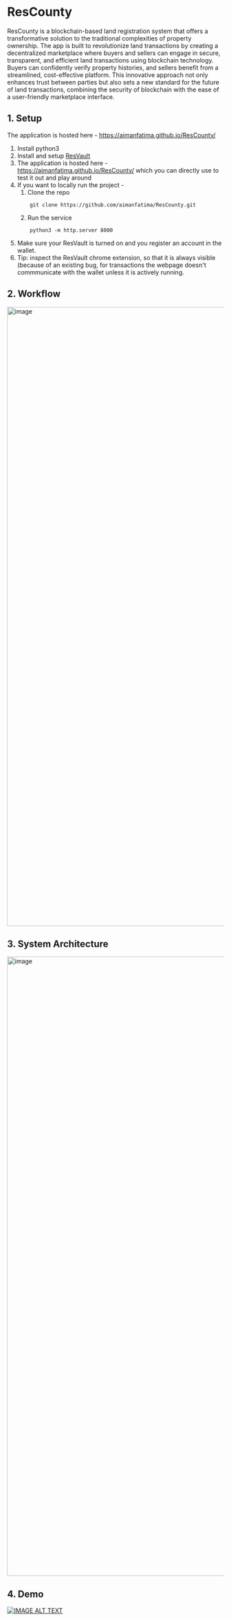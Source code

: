 # ResCounty

ResCounty is a blockchain-based land registration system that offers a transformative solution to the traditional complexities of property ownership. The app is built to revolutionize land transactions by creating a decentralized marketplace where buyers and sellers can engage in secure, transparent, and efficient land transactions using blockchain technology. Buyers can confidently verify property histories, and sellers benefit from a streamlined, cost-effective platform. This innovative approach not only enhances trust between parties but also sets a new standard for the future of land transactions, combining the security of blockchain with the ease of a user-friendly marketplace interface.

## 1. Setup

The application is hosted here - https://aimanfatima.github.io/ResCounty/ 

1. Install python3 
2. Install and setup [ResVault](https://blog.resilientdb.com/2023/09/21/ResVault.html)
3. The application is hosted here - https://aimanfatima.github.io/ResCounty/ which you can directly use to test it out and play around
4. If you want to locally run the project -
    1. Clone the repo
    ```
        git clone https://github.com/aimanfatima/ResCounty.git
    ```
    2. Run the service
    ```
        python3 -m http.server 8000
    ```
5. Make sure your ResVault is turned on and you register an account in the wallet.
6. Tip: inspect the ResVault chrome extension, so that it is always visible (because of an existing bug, for transactions the webpage doesn't commmunicate with the wallet unless it is actively running.

## 2. Workflow

<img width="1440" alt="image" src="https://github.com/aimanfatima/ResCounty/assets/30265320/f0dd862a-83db-4192-8fba-cd7f2511b150">

## 3. System Architecture

<img width="1440" alt="image" src="https://github.com/aimanfatima/ResCounty/assets/30265320/a8b0d74d-bb99-41a2-95be-0bc716a84d74">

## 4. Demo

[![IMAGE ALT TEXT](http://img.youtube.com/vi/yZWFEVJ81lQ/0.jpg)](http://www.youtube.com/watch?v=yZWFEVJ81lQ "Res County")



